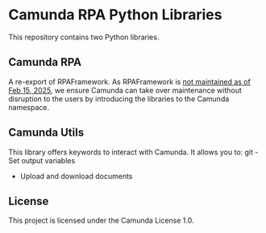 
# Camunda RPA Python Libraries

This repository contains two Python libraries.

## Camunda RPA

A re-export of RPAFramework. As RPAFramework is [not maintained as of Feb 15, 2025](https://updates.sema4.ai/release/HHWEX-embracing-python-for-automation-as-code), we ensure Camunda can take over maintenance without disruption to the users by introducing the libraries to the Camunda namespace.

## Camunda Utils

This library offers keywords to interact with Camunda. It allows you to:
git - Set output variables
 - Upload and download documents

## License

This project is licensed under the Camunda License 1.0.